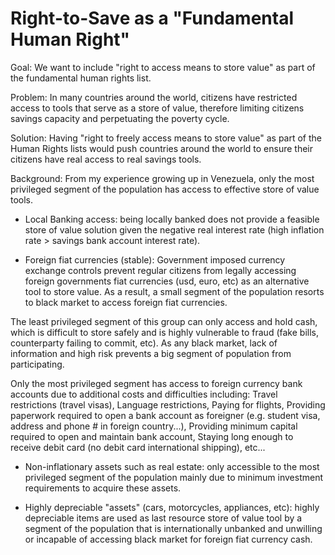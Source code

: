# Right-to-Save as a "Fundamental Human Right"

Goal:
We want to include "right to access means to store value" as part of the fundamental human rights list.

Problem:
In many countries around the world, citizens have restricted access to tools that serve as a store of value, therefore limiting citizens savings capacity and perpetuating the poverty cycle.

Solution:
Having "right to freely access means to store value" as part of the Human Rights lists would push countries around the world to ensure their citizens have real access to real savings tools.

Background:
From my experience growing up in Venezuela, only the most privileged segment of the population has access to effective store of value tools.

- Local Banking access: being locally banked does not provide a feasible store of value solution given the negative real interest rate (high inflation rate > savings bank account interest rate).

- Foreign fiat currencies (stable): Government imposed currency exchange controls prevent regular citizens from legally accessing foreign governments fiat currencies (usd, euro, etc) as an alternative tool to store value. As a result, a small segment of the population resorts to black market to access foreign fiat currencies. 

The least privileged segment of this group can only access and hold cash, which is difficult to store safely and is highly vulnerable to fraud (fake bills, counterparty failing to commit, etc). As any black market, lack of information and high risk prevents a big segment of population from participating.

Only the most privileged segment has access to foreign currency bank accounts due to additional costs and difficulties including:
          Travel restrictions (travel visas),
          Language restrictions,
          Paying for flights,
          Providing paperwork required to open a bank account as foreigner (e.g. student visa, address and phone # in foreign country...), 
          Providing minimum capital required to open and maintain bank account, 
          Staying long enough to receive debit card (no debit card international shipping), etc...

- Non-inflationary assets such as real estate: only accessible to the most privileged segment of the population mainly due to minimum investment requirements to acquire these assets.

- Highly depreciable "assets" (cars, motorcycles, appliances, etc): highly depreciable items are used as last resource store of value tool by a segment of the population that is internationally unbanked and unwilling or incapable of accessing black market for foreign fiat currency cash.



